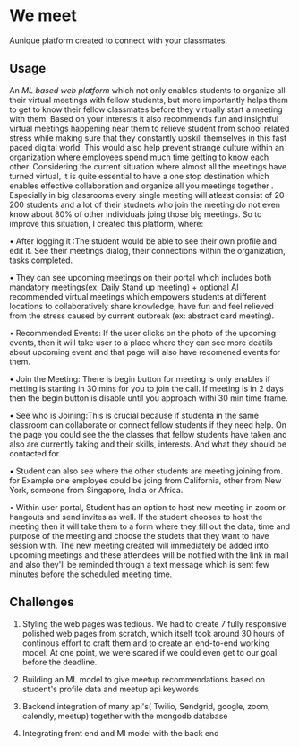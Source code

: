 # We meet
Aunique platform created to connect with your classmates.

## Usage
An *ML based web platform* which not only enables students to organize all their virtual meetings with fellow students, but more importantly helps them to get to know their fellow classmates before they virtually start a meeting with them. Based on your interests it also recommends fun and insightful virtual meetings happening near them to relieve student from school related stress while making sure that they constantly upskill themselves in this fast paced digital world. This would also help prevent strange culture within an organization where employees spend much time getting to know each other. 
Considering the current situation where almost all the meetings have turned virtual, it is quite essential to have a one stop destination which enables effective collaboration and organize all you meetings together . Especially in big classrooms every single meeting will atleast consist of 20-200 students and a lot of their studnets who join the meeting do not even know about 80% of other individuals joing those big meetings. So to improve this situation, I created this platform, where: 

• After logging it :The student would be able to see their own profile and edit it. See their meetings dialog, their connections within the organization, tasks completed.

• They can see upcoming meetings on their portal which includes both mandatory meetings(ex: Daily Stand up meeting) + optional AI recommended virtual meetings which empowers students at different locations to collaboratively share knowledge, have fun and feel relieved from the stress caused by current outbreak (ex: abstract card meeting). 

• Recommended Events: If the user clicks on the photo of the upcoming events, then it will take user to a place where they can see more deatils about upcoming event and that page will also have recomened events for them.

• Join the Meeting: There is begin button for meeting is only enables if metting is starting in 30 mins for you to join the call. If meeting is in 2 days then the begin button is disable until you approach withi 30 min time frame. 

• See who is Joining:This is crucial because if studenta in the same classroom can collaborate or connect fellow students if they need help.  On the page you could see the the classes that fellow students have taken and also are currently taking and their skills, interests. And what they should be contacted for.

• Student can also see where the other students are meeting joining from. for Example one employee could be joing from California, other from New York, someone from Singapore, India or Africa.

• Within user portal, Student has an option to host new meeting in zoom or hangouts and send invites as well. If the student chooses to host the meeting then it will take them to a form where they fill out the data, time and purpose of the meeting and choose the studets that they want to have session with. The new meeting created will immediately be added into upcoming meetings and these attendees will be notified with the link in mail and also they'll be reminded through a text message which is sent few minutes before the scheduled meeting time.  

## Challenges ##

1) Styling the web pages was tedious. We had to create 7 fully responsive polished web pages from scratch, which itself took around 30 hours of continous effort to craft them and to create an end-to-end working model. At one point, we were scared if we could even get to our goal before the deadline.

2) Building an ML model to give meetup recommendations based on student's profile data and meetup api keywords

3) Backend integration of many api's( Twilio, Sendgrid, google, zoom, calendly, meetup) together with the mongodb database

4) Integrating front end and Ml model with the back end 
